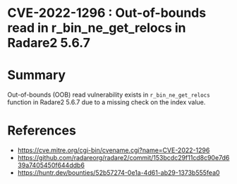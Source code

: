 # CVE-2022-1296 : Out-of-bounds read in r_bin_ne_get_relocs in Radare2 5.6.7

# Summary
Out-of-bounds (OOB) read vulnerability exists in `r_bin_ne_get_relocs`  function in Radare2 5.6.7 due to a missing check on the index value.


# References
- https://cve.mitre.org/cgi-bin/cvename.cgi?name=CVE-2022-1296
- https://github.com/radareorg/radare2/commit/153bcdc29f11cd8c90e7d639a7405450f644ddb6	
- https://huntr.dev/bounties/52b57274-0e1a-4d61-ab29-1373b555fea0